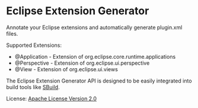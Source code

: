 Eclipse Extension Generator
===========================

Annotate your Eclipse extensions and automatically generate plugin.xml files.

Supported Extensions:
* @Application - Extension of org.eclipse.core.runtime.applications
* @Perspective - Extension of org.eclipse.ui.perspective
* @View - Extension of org.eclipse.ui.views

The Eclipse Extension Generator API is designed to be easily integrated into build tools like [SBuild](http://sbuild.tototec.de).

License: [Apache License Version 2.0](http://www.apache.org/licenses/LICENSE-2.0.html)


